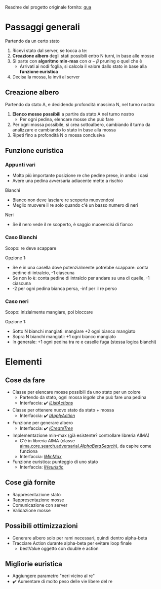 Readme del progetto originale fornito: [qua](./README-base.md)

# Passaggi generali

Partendo da un certo stato
1. Ricevi stato dal server, se tocca a te:
2. **Creazione albero** degli stati possibili entro N turni, in base alle mosse
3. Si parte con **algoritmo min-max** con $\alpha-\beta$ pruning o quel che è
    * Arrivati ai nodi foglia, si calcola il valore dallo stato in base alla **funzione euristica**
5. Decisa la mossa, la invii al server


## Creazione albero

Partendo da stato A, e decidendo profondità massima N, nel turno nostro:
1. **Elenco mosse possibili** a partire da stato A nel turno nostro
    * Per ogni pedina, elencare mosse che può fare
2. Per ogni mossa possibile, si crea sottoalbero, cambiando il turno da analizzare e cambiando lo stato in base alla mossa
3. Ripeti fino a profondità N o mossa conclusiva

## Funzione euristica

### Appunti vari

* Molto più importante posizione re che pedine prese, in ambo i casi
* Avere una pedina avversaria adiacente mette a rischio

Bianchi
* Bianco non deve lasciare re scoperto muovendosi
* Meglio muovere il re solo quando c'è un basso numero di neri

Neri
* Se il nero vede il re scoperto, è saggio muovercisi di fianco


### Caso Bianchi

Scopo: re deve scappare

Opzione 1:
* Se è in una casella dove potenzialmente potrebbe scappare: conta pedine di intralcio, -1 ciascuna
* Se non lo è: conta pedine di intralcio per andare su una di quelle, -1 ciascuna
* -2 per ogni pedina bianca persa, -inf per il re perso

### Caso neri

Scopo: inizialmente mangiare, poi bloccare

Opzione 1: 
* Sotto N bianchi mangiati: mangiare +2 ogni bianco mangiato
* Sopra N bianchi mangiati: +1 ogni bianco mangiato
* In generale: +1 ogni pedina tra re e caselle fuga (stessa logica bianchi)

# Elementi

## Cose da fare

* Classe per elencare mosse possibili da uno stato per un colore
    * Partendo da stato, ogni mossa *legale* che può fare una pedina
    * Interfaccia: ✔️ [*IListActions*](./Tablut/src/it/unibo/ai/didattica/competition/tablut/droptablut/interfaces/IListActions.java)
* Classe per ottenere nuovo stato da stato + mossa
    * Interfaccia: ✔️ [*IApplyAction*](./Tablut/src/it/unibo/ai/didattica/competition/tablut/droptablut/interfaces/IApplyAction.java)
* Funzione per generare albero
    * Interfaccia: ✔️ [*ICreateTree*](./Tablut/src/it/unibo/ai/didattica/competition/tablut/droptablut/interfaces/ICreateTree.java)
* Implementazione min-max (già esistente? controllare libreria AIMA)
    * C'è in libreria AIMA (classe [aima.core.search.adversarial.*AlphaBetaSearch*](https://github.com/aimacode/aima-java/blob/AIMA3e/aima-core/src/main/java/aima/core/search/adversarial/AlphaBetaSearch.java)), da capire come funziona
    * Interfaccia: [*IMinMax*](./Tablut/src/it/unibo/ai/didattica/competition/tablut/droptablut/interfaces/IMinMax.java)
* Funzione euristica: punteggio di uno stato
    * Interfaccia: [*IHeuristic*](./Tablut/src/it/unibo/ai/didattica/competition/tablut/droptablut/interfaces/IHeuristic.java)

## Cose già fornite

* Rappresentazione stato
* Rappresentazione mosse
* Comunicazione con server
* Validazione mosse

## Possibili ottimizzazioni

* Generare albero solo per rami necessari, quindi dentro alpha-beta
* Tracciare Action durante alpha-beta per evitare loop finale
    * bestValue oggetto con double e action

## Migliorie euristica

* Aggiungere parametro "neri vicino al re"
* ✔️ Aumentare di molto peso delle vie libere del re